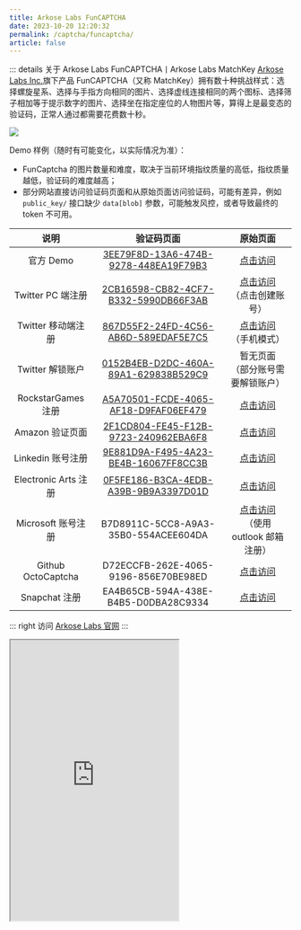 ```yaml
---
title: Arkose Labs FunCAPTCHA
date: 2023-10-20 12:20:32
permalink: /captcha/funcaptcha/
article: false
---
```


::: details 关于 Arkose Labs FunCAPTCHA丨Arkose Labs MatchKey
[Arkose Labs Inc.](https://www.arkoselabs.com/)旗下产品 FunCAPTCHA（又称 MatchKey）拥有数十种挑战样式：选择螺旋星系、选择与手指方向相同的图片、选择虚线连接相同的两个图标、选择筛子相加等于提示数字的图片、选择坐在指定座位的人物图片等，算得上是最变态的验证码，正常人通过都需要花费数十秒。
<br>

![](https://static.spiderapi.cn/spiderdoc/images/docs/funcaptcha.webp)
<br>

Demo 样例（随时有可能变化，以实际情况为准）：
<br>

- FunCaptcha 的图片数量和难度，取决于当前环境指纹质量的高低，指纹质量越低，验证码的难度越高；
- 部分网站直接访问验证码页面和从原始页面访问验证码，可能有差异，例如 `public_key/` 接口缺少 `data[blob]` 参数，可能触发风控，或者导致最终的 token 不可用。

|         说明         |                                                         验证码页面                                                         |                                                                       原始页面                                                                       |
|:------------------:|:---------------------------------------------------------------------------------------------------------------------:|:------------------------------------------------------------------------------------------------------------------------------------------------:|
|      官方 Demo <Badge text="本页使用" type="error" vertical="middle"/>      | [3EE79F8D-13A6-474B-9278-448EA19F79B3](https://iframe.arkoselabs.com/3EE79F8D-13A6-474B-9278-448EA19F79B3/index.html) |                                               [点击访问](https://www.arkoselabs.com/arkose-matchkey/)                                                |
|   Twitter PC 端注册   | [2CB16598-CB82-4CF7-B332-5990DB66F3AB](https://iframe.arkoselabs.com/2CB16598-CB82-4CF7-B332-5990DB66F3AB/index.html) |                                                     [点击访问](https://twitter.com/)<br>（点击创建账号）                                                     |
|   Twitter 移动端注册    | [867D55F2-24FD-4C56-AB6D-589EDAF5E7C5](https://iframe.arkoselabs.com/867D55F2-24FD-4C56-AB6D-589EDAF5E7C5/index.html) |                                                      [点击访问](https://twitter.com/)<br>（手机模式）                                                      |
|    Twitter 解锁账户    | [0152B4EB-D2DC-460A-89A1-629838B529C9](https://iframe.arkoselabs.com/0152B4EB-D2DC-460A-89A1-629838B529C9/index.html) |                                                               暂无页面<br>（部分账号需要解锁账户）                                                               |
|  RockstarGames 注册  | [A5A70501-FCDE-4065-AF18-D9FAF06EF479](https://iframe.arkoselabs.com/A5A70501-FCDE-4065-AF18-D9FAF06EF479/index.html) |                                      [点击访问](https://signin.rockstargames.com/create/date-of-birth?cid=rsg)                                       |
|    Amazon 验证页面     | [2F1CD804-FE45-F12B-9723-240962EBA6F8](https://iframe.arkoselabs.com/2F1CD804-FE45-F12B-9723-240962EBA6F8/index.html) | [点击访问](https://www.amazon.com/aaut/verify/flex-offers/challenge?challengeType=ARKOSE_LEVEL_2&returnTo=https://www.amazon.com&headerFooter=false) |
|   Linkedin 账号注册    | [9E881D9A-F495-4A23-BE4B-16067FF8CC3B](https://iframe.arkoselabs.com/9E881D9A-F495-4A23-BE4B-16067FF8CC3B/index.html) |                                                     [点击访问](https://www.linkedin.com/signup)                                                      |
| Electronic Arts 注册 | [0F5FE186-B3CA-4EDB-A39B-9B9A3397D01D](https://iframe.arkoselabs.com/0F5FE186-B3CA-4EDB-A39B-9B9A3397D01D/index.html) |                                                       [点击访问](https://www.ea.com/register)                                                        |
|   Microsoft 账号注册   |                                         B7D8911C-5CC8-A9A3-35B0-554ACEE604DA                                          |                                           [点击访问](https://signup.live.com/signup)<br>（使用 outlook 邮箱注册）                                            |
| Github OctoCaptcha |                                         D72ECCFB-262E-4065-9196-856E70BE98ED                                          |                                                         [点击访问](https://octocaptcha.com/)                                                         |
|    Snapchat 注册     |                                         EA4B65CB-594A-438E-B4B5-D0DBA28C9334                                          |                                             [点击访问](https://accounts.snapchat.com/accounts/v2/signup)                                             |

::: right
访问 [Arkose Labs 官网](https://www.arkoselabs.com/arkose-matchkey/)
:::



<!-- ::: danger 提示
暂无法展示 Demo，推荐访问 [nopecha.com](https://nopecha.com/demo/funcaptcha) 进行体验。
::: -->

<iframe src="https://iframe.arkoselabs.com/3EE79F8D-13A6-474B-9278-448EA19F79B3/index.html" height="500px"></iframe>

